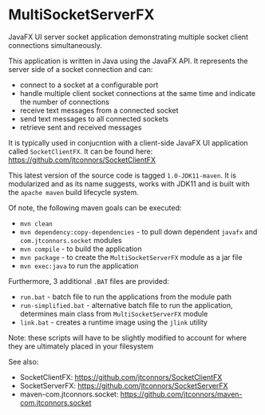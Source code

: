 # MultiSocketServerFX
JavaFX UI server socket application demonstrating multiple socket client connections simultaneously.

This application is written in Java using the JavaFX API.  It represents the server side of a socket connection and can:

   - connect to a socket at a configurable port
   - handle multiple client socket connections at the same time and indicate the number of connections
   - receive text messages from a connected socket
   - send text messages to all connected sockets
   - retrieve sent and received messages

It is typically used in conjucntion with a client-side JavaFX UI application called ```SocketClientFX```.
It can be found here: https://github.com/jtconnors/SocketClientFX

This latest version of the source code is tagged ```1.0-JDK11-maven```.  It is modularized and as its name suggests, works with JDK11
and is built with the ```apache maven``` build lifecycle system.

Of note, the following maven goals can be executed:

   - ```mvn clean```
   - ```mvn dependency:copy-dependencies``` - to pull down dependent ```javafx``` and ```com.jtconnors.socket``` modules
   - ```mvn compile``` - to build the application
   - ```mvn package``` - to create the ```MultiSocketServerFX``` module as a jar file
   - ```mvn exec:java``` to run the application
   
Furthermore, 3 additional ```.BAT``` files are provided:
   - ```run.bat``` - batch file to run the applications from the module path
   - ```run-simplified.bat``` - alternative batch file to run the application, determines main class from ```MultiSocketServerFX``` module
   - ```link.bat``` - creates a runtime image using the ```jlink``` utility
   
Note:  these scripts will have to be slightly modified to account for where they are ultimately placed in your filesystem
   
See also:

- SocketClientFX: https://github.com/jtconnors/SocketClientFX
- SocketServerFX: https://github.com/jtconnors/SocketServerFX
- maven-com.jtconnors.socket: https://github.com/jtconnors/maven-com.jtconnors.socket
